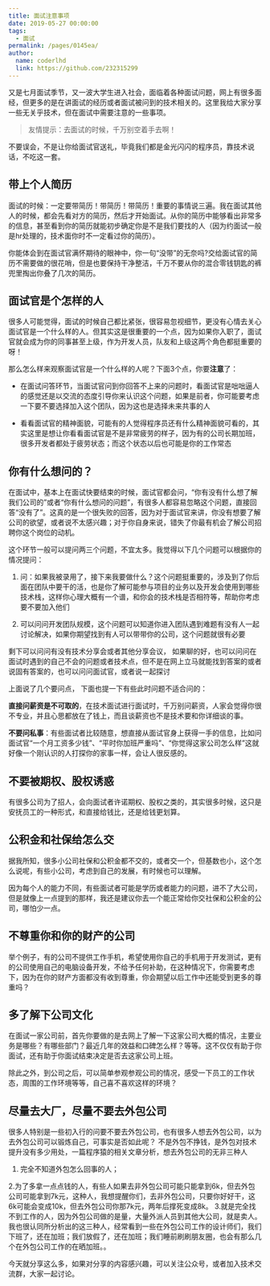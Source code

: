 ```yaml
---
title: 面试注意事项
date: 2019-05-27 00:00:00
tags: 
  - 面试
permalink: /pages/0145ea/
author: 
  name: coderlhd
  link: https://github.com/232315299
---
```


​
又是七月面试季节，又一波大学生进入社会，面临着各种面试问题，网上有很多面经，但更多的是在讲面试的经历或者面试被问到的技术相关的。这里我给大家分享一些无关乎技术，但在面试中需要注意的一些事项。
> 友情提示：去面试的时候，千万别空着手去啊！

不要误会，不是让你给面试官送礼，毕竟我们都是金光闪闪的程序员，靠技术说话，不吃这一套。
 
## 带上个人简历

面试的时候：一定要带简历！带简历！带简历！重要的事情说三遍。我在面试其他人的时候，都会先看对方的简历，然后才开始面试。从你的简历中能够看出非常多的信息，甚至看到你的简历就能初步确定你是不是我们要找的人（因为约面试一般是hr处理的，技术面你时不一定看过你的简历）。



你能体会到在面试官满怀期待的眼神中，你一句“没带”的无奈吗?交给面试官的简历不需要做的很花哨，但是也要保持干净整洁，千万不要从你的混合零钱钥匙的裤兜里掏出你叠了几次的简历。

## 面试官是个怎样的人
很多人可能觉得，面试的时候自己都比紧张，很容易忽视细节，更没有心情去关心面试官是一个什么样的人。但其实这是很重要的一个点，因为如果你入职了，面试官就会成为你的同事甚至上级，作为开发人员，队友和上级这两个角色都挺重要的呀！

那么怎么样来观察面试官是一个什么样的人呢？下面3个点，你要**注意**了：

- 在面试问答环节，当面试官问到你回答不上来的问题时，看面试官是咄咄逼人的感觉还是以交流的态度引导你来认识这个问题，如果是前者，你可能要考虑一下要不要选择加入这个团队，因为这也是选择未来共事的人

-  看看面试官的精神面貌，可能有的人觉得程序员还有什么精神面貌可看的，其实这里是想让你看看面试官是不是非常疲劳的样子，因为有的公司长期加班，很多开发者都处于疲劳状态；而这个状态以后也可能是你的工作常态
 
## 你有什么想问的？

在面试中，基本上在面试快要结束的时候，面试官都会问，“你有没有什么想了解我们公司的”或者“你有什么想问的问题”，有很多人都容易忽略这个问题，直接回答“没有了”。这真的是一个很失败的回答，因为对于面试官来讲，你没有想要了解公司的欲望，或者说不太感兴趣；对于你自身来说，错失了你最有机会了解公司招聘你这个岗位的动机。


这个环节一般可以提问两三个问题，不宜太多。我觉得以下几个问题可以根据你的情况提问：
1. 问：如果我被录用了，接下来我要做什么？这个问题挺重要的，涉及到了你后面在团队中要干的活，也是你了解可能参与项目的业务以及开发会使用到哪些技术栈，这样你心理大概有一个谱，和你会的技术栈是否相符等，帮助你考虑要不要加入他们


2. 可以问问开发团队规模，这个问题可以知道你进入团队遇到难题有没有人一起讨论解决，如果你期望找到有人可以带带你的公司，这个问题就很有必要


剩下可以问问有没有技术分享会或者其他分享会议， 如果聊的好，也可以问问在面试时遇到的自己不会的问题或者技术点，但不是在网上立马就能找到答案的或者说固有答案的，也可以问问面试官，或者说一起探讨


上面说了几个要问点， 下面也提一下有些此时问题不适合问的：

**直接问薪资是不可取的**，在技术面试进行面试时，千万别问薪资，人家会觉得你很不专业，并且心思都放在了钱上，而且谈薪资也不是技术要和你详细谈的事。


**不要问私事**：有些面试者比较随意，想直接从面试官身上获得一手的信息，比如问面试官“一个月工资多少钱”、“平时你加班严重吗”、“你觉得这家公司怎么样”这就好像一个刚认识的人打探你的家事一样，会让人很反感的。


 
## 不要被期权、股权诱惑

有很多公司为了招人，会向面试者许诺期权、股权之类的，其实很多时候，这只是安抚员工的一种形式，和直接给钱比，还是给钱更划算。


 
## 公积金和社保给怎么交

据我所知，很多小公司社保和公积金都不交的，或者交一个，但基数也小，这个怎么说呢，有些小公司，考虑到自己的发展，有时候也可以理解。


因为每个人的能力不同，有些面试者可能是学历或者能力的问题，进不了大公司，但是就像上一点提到的那样，我还是建议你去一个能正常给你交社保和公积金的公司，哪怕少一点。


 
## 不尊重你和你的财产的公司

举个例子，有的公司不提供工作手机，希望使用你自己的手机用于开发测试，更有的公司使用自己的电脑设备开发，不给予任何补助，在这种情况下，你需要考虑下，因为在你的财产方面都没有收到尊重，你会期望以后工作中还能受到更多的尊重吗？


 
## 多了解下公司文化

在面试一家公司前，首先你要做的是去网上了解一下这家公司大概的情况，主要业务是哪些？有哪些部门？最近几年的效益和口碑怎么样？等等。这不仅仅有助于你面试，还有助于你面试结束决定是否去这家公司上班。


除此之外，到公司之后，可以简单参观参观公司的情况，感受一下员工的工作状态，周围的工作环境等等，自己喜不喜欢这样的环境？


 
## 尽量去大厂，尽量不要去外包公司

很多人特别是一些初入行的问要不要去外包公司，也有很多人想去外包公司，以为去外包公司可以锻炼自己，可事实是否如此呢？
不是外包不挣钱，是外包对技术提升没有多少用处，一篇程序猿的相关文章分析，想去外包公司的无非三种人

1. 完全不知道外包怎么回事的人；

2.为了多拿一点点钱的人，有些人如果去非外包公司可能只能拿到6k，但去外包公司可能拿到7k元，这种人，我想提醒你们，去非外包公司，只要你好好干，这6k可能会变成10k，但去外包公司你那7k元，两年后撑死变成8k。
3.就是完全找不到工作的人，因为外包公司做的是量，大量外派人员到其他大公司，就是卖人。
我也很认同所分析出的这三种人，经常看到一些在外包公司工作的设计师们，我们下班了，还在加班；我们放假了，还在加班；我们睡前刷刷朋友圈，也会有那么几个在外包公司工作的在晒加班。。


今天就分享这么多，如果对分享的内容感兴趣，可以关注公众号，或者加入技术交流群，大家一起讨论。

